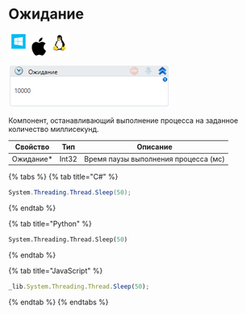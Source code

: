 # Ожидание

![](<../../../.gitbook/assets/image (100) (1) (1) (1) (1) (1) (1) (280).png>)

![](<../../../.gitbook/assets/image (52).png>)

Компонент, останавливающий выполнение процесса на заданное количество миллисекунд.

| Свойство   | Тип   | Описание                             |
| ---------- | ----- | ------------------------------------ |
| Ожидание\* | Int32 | Время паузы выполнения процесса (мс) |

{% tabs %}
{% tab title="C#" %}
```csharp
System.Threading.Thread.Sleep(50);
```
{% endtab %}

{% tab title="Python" %}
```python
System.Threading.Thread.Sleep(50)
```
{% endtab %}

{% tab title="JavaScript" %}
```javascript
_lib.System.Threading.Thread.Sleep(50);
```
{% endtab %}
{% endtabs %}
